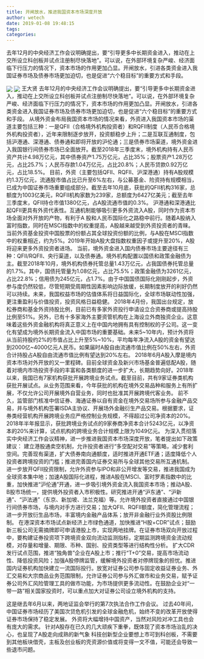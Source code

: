 ```yaml
---
title: 开闸放水，推进我国资本市场深度开放
author: wetech
date: 2019-01-08 19:48:15
tags: 
categories: 
---
```

去年12月的中央经济工作会议明确提出，要“引导更多中长期资金进入，推动在上交所设立科创板并试点注册制尽快落地”。可以说，在外部环境复杂严峻、经济面临下行压力的情况下，资本市场的作用更加凸显。开闸放水，引进各类资金进入我国证券市场及债券市场更加迫切，也是促进“六个稳目标”的重要方式和手段。
<!-- more -->
<img align="center" border="0" src="https://imgcdn.yicai.com/uppics/images/2019/01/58f7be5a2f2b94cddd8eca8284808a97.jpg" />
<img align="center" border="0" src="https://imgcdn.yicai.com/uppics/images/2019/01/2dd4b37ee8423a4c8c4f9c2150d40409.jpg" />
王大贤
去年12月的中央经济工作会议明确提出，要“引导更多中长期资金进入，推动在上交所设立科创板并试点注册制尽快落地”。可以说，在外部环境复杂严峻、经济面临下行压力的情况下，资本市场的作用更加凸显。开闸放水，引进各类资金进入我国证券市场及债券市场更加迫切，也是促进“六个稳目标”的重要方式和手段。
从境外资金布局我国资本市场的情况来看，外资进入我国资本市场的渠道主要包括三种：一是QFII（合格境外机构投资者）和RQFII制度（人民币合格境外机构投资者），近年来限制逐步放开，投资额稳步上升；二是互联互通制度，包括沪港通、深港通、债券通和即将开放的沪伦通；三是债券市场渠道，境外资金进入我国银行间债券市场已全面放开。截至2018年三季度末，境外机构持有人民币资产共计4.98万亿元，其中债券资产1.75万亿元，占比35%；股票资产1.28万亿元，占比25.7%；人民币存款1.04万亿元，占比20.8%；人民币贷款0.92万亿元，占比18.5%。
目前，外资（主要包括QFII、RQFII、沪深港通）持有A股规模约1.3万亿元，流通股市值占比已升至6%左右，与公募基金、险资持有规模相当，已成为中国证券市场重要组成部分。截至去年10月底，获批的QFII机构316家，总额度为1003亿美元，RQFII机构家数为239家，总额度为6427亿美元；截至去年三季度末，QFII持仓市值1380亿元，占A股流通市值的0.3%。
沪港通和深港通比起QFII更具有外资代表性。互通机制能够吸引更多外资流入A股，同时作为资本市场全面对外开放的产物，有利于A 股和人民币国际化之路稳中前行。随着A股纳入富时指数，同时在MSCI指数中的权重提高，A股越来越受到外资投资者的青睐。当前外资基金投资中国股票的份额占其全球投资份额的比例，与A股在MSCI指数中的权重相近，约为5%。2019年开始A股大盘指数权重因子或提升至20%，A股将迎来更多外资投资者进场。
当前，境外资金进入国内债券市场主要途径有三种：QFII/RQFII、央行渠道，以及债券通。境外机构配置以国债和政策金融债为主。截至2018年10月，境外机构债券托管总量1.43万亿元，占我国债券托管总量的1.7%。其中，国债托管量为1.08亿元，占比75.5%；政策金融债为3261亿元，占比22.8%；信用债为245亿元，占1.7%。由于中国国债国际化刚刚起步，外资参与度仍然较低，尽管短期受周期性因素影响边际放缓，长期制度放开的利好仍然可以持续。未来，我国权益市场的估值体系将日益国际化，全球市场联动性加强，更注重盈利与价值投资，投资风格日益稳健。
2018年4月份，我国出台规定，放松券商和基金外资持股比例，目前已有多家外资投行申请设立合资券商或提高持股比例至51%。另外，已有十多家海外主要资管机构在上海设立外商独资企业。这意味着这些外资金融机构将真正意义上在中国内地拥有具有控制权的子公司。这一变化有望成为境外长期资金流入中国市场的重要基础。未来5~10年内，预计外资将从当前持股约2%的市值占比上升至5%~10%，平均每年净流入A股的资金有望达到2000亿~4000亿元人民币。如果届时A股自由流通市值比例在50%左右，外资合计持股占A股自由流通市值比例有望达到20%左右。
2018年6月A股入摩是境内资本市场对外开放的又一里程碑。目前全球资金及新兴市场基金普遍低配A股，随着对境内市场投资手段的丰富和各类额度的进一步扩大，长期趋势向好。2018年以来，我国已有7家机构获批开展跨境业务试点。截至目前，共有9家证券类机构获批开展试点。从业务范围来看，今年获批的机构在境外交易品种和服务上有所扩展，不仅允许公司开展境外自营业务，同时也批准其开展跨境代客业务。
前不久，监管部门核准中信证券、海通证券以自有资金在境外交易场所参与金融产品交易，并与境外机构签署ISDA主协议、开展场外金融衍生产品交易。根据要求，证券类经营机构开展跨境业务应严格控制业务规模，不得超过公司净资本的20%。2018年半年报显示，获批跨境业务试点的9家券商净资本合计5243亿元，以净资本的20%来计算，试点机构的跨境业务合计规模上限为1049亿元。
为深入贯彻落实中央经济工作会议精神，进一步推进我国资本市场深度开放，笔者提出如下政策建议：
建立港股通卖空机制，允许投资者进行“多空配对交易”等策略，减少套利空间。完善现有渠道，扩大债券南向通额度，适时推进开通ETF通；适度降低个人投资者跨境投资的门槛；推进完善国内证券交易所与全球其他交易所互通机制。
进一步放开QFII投资限制，允许外资参与IPO和非公开增发等交易，推进我国成为全球资本集中地；加速A股国际化进程，推进A股在MSCI、富时罗素指数中的比重，加快推进“沪伦通”开通，进一步吸引境外资金流入我国资本市场；推动A股、B股市场统一，提供境外投资者入市积极性。研究推进开通“沪东通”、“沪新通”、“沪法通”（东京、新加坡、法兰克福）等。允许境外投资者直接通过中国银行间债券市场，与境内对手方进行交易；加大QFII、RQFII额度，简化管理流程；进一步开放衍生品市场，丰富境内金融产品体系；放开非金融行业外资股比例限制。
在港深资本市场试点新经济上市绿色通道，加快推进“H股+CDR”试点；鼓励新三板公司无需摘牌即可申请港股上市，实现两地挂牌。在证券市场双向开放过程中，要构建证券投资项下跨境资金双向流动监测指标，定期监测跨境资金流动规模，对存量和增量、期限、币种、国别、投资类型等进行结构性分析。
扩大CDR发行试点范围，推进“独角兽”企业在A股上市；推行“T+0”交易，提高市场流动性、降低投资风险；加强A股停牌监管，缓解境外投资者对停牌现象的担忧。推进国内证券机构加快建立一流国际投行。放宽对证券公司参与固定收益证券业务、外汇交易和大宗商品业务范围限制，允许证券公司参与外汇做市和业务交易，赋予证券公司外汇风险管理工具的做市功能，为市场提供更多流动性。在鼓励企业对“一带一路”相关国家投资时，可以重点加大对证券公司设立境外机构的支持。
 
 
这是继去年6月以来，两地证监会举行的第7次执法合作工作会议。
过去40年间，中国证券市场经历了美国次贷危机引发的全球金融危机，始终不变的改革开放使得证券市场保持了稳定发展。
外资将大幅增持中国资产，当然对风险对冲工具也会有庞大的需求。
针对A股存在已久的几大顽疾下重拳，既体现了资本市场治乱的决心，也呈现了A股走向成熟的新气象
科技创新型企业要想上市可到科创板，不需要到其他板块借壳，主板及创业板的壳资源价值或将变得一文不值，可能还会导致一些退市问题。
